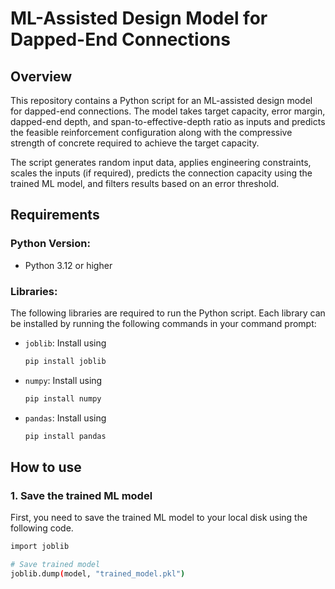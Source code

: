 # ML-Assisted Design Model for Dapped-End Connections

## Overview
This repository contains a Python script for an ML-assisted design model for dapped-end connections. The model takes target capacity, error margin, dapped-end depth, and span-to-effective-depth ratio as inputs and predicts the feasible reinforcement configuration along with the compressive strength of concrete required to achieve the target capacity.

The script generates random input data, applies engineering constraints, scales the inputs (if required), predicts the connection capacity using the trained ML model, and filters results based on an error threshold.

## Requirements

### Python Version:
- Python 3.12 or higher

### Libraries:

The following libraries are required to run the Python script. Each library can be installed by running the following commands in your command prompt:

- `joblib`: Install using
  ```bash
  pip install joblib
  ```
- `numpy`: Install using
  ```bash
  pip install numpy
  ```
- `pandas`: Install using
  ```bash
  pip install pandas
  ```
## How to use

### 1. Save the trained ML model
First, you need to save the trained ML model to your local disk using the following code.
  ```bash
  import joblib

  # Save trained model
  joblib.dump(model, "trained_model.pkl")
  ```

